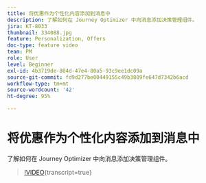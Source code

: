 ```yaml
---
title: 将优惠作为个性化内容添加到消息中
description: 了解如何在 Journey Optimizer 中向消息添加决策管理组件。
jira: KT-8033
thumbnail: 334088.jpg
feature: Personalization, Offers
doc-type: feature video
team: PM
role: User
level: Beginner
exl-id: 4b3719de-804d-47e4-80a5-93c9ee1dc09a
source-git-commit: fd9d277be00449155c49b3809fe647d7342b6acd
workflow-type: tm+mt
source-wordcount: '42'
ht-degree: 95%

---
```


# 将优惠作为个性化内容添加到消息中

了解如何在 Journey Optimizer 中向消息添加决策管理组件。

>[!VIDEO](https://video.tv.adobe.com/v/334088?quality=12&learn=on){transcript=true}
